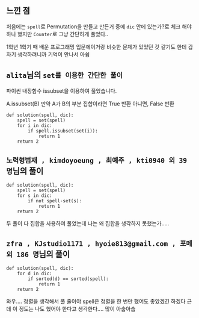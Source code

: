 ## 느낀 점

처음에는 `spell`로 Permutation을 만들고 만든거 중에 `dic` 안에 있는가?로 체크 해야하나 했지만
`Counter`로 그냥 간단하게 풀었다..

1학년 1학기 때 배운 프로그래밍 입문에이거랑 비슷한 문제가 있었던 것 같기도 한데
갑자기 생각하려니까 기억이 안나서 아쉽


## `alita`님의 `set를 이용한 간단한 풀이`

파이썬 내장함수 issubset을 이용하여 풀었습니다.

A.issubset(B)
만약 A가 B의 부분 집합이라면 True 반환
아니면, False 반환
```
def solution(spell, dic):
    spell = set(spell) 
    for i in dic:
        if spell.issubset(set(i)):
            return 1 
    return 2
```

## `노력형범재 , kimdoyoeung , 최예주 , kti0940 외 39 명`님의 풀이

```
def solution(spell, dic):
    spell = set(spell)
    for s in dic:
        if not spell-set(s):
            return 1
    return 2
```


두 풀이 다 집합을 사용하여 풀었는데 나는 왜 집합을 생각하지 못했는가.....


## `zfra , KJstudio1171 , hyoie813@gmail.com , 포메 외 186 명`님의 풀이

```
def solution(spell, dic):
    for d in dic:
        if sorted(d) == sorted(spell):
            return 1
    return 2
```

와우.... 정렬을 생각해서 풀 줄이야 spell은 정렬을 한 번만 했어도 좋았겠긴 하겠다
근데 이 정도는 나도 했어야 한다고 생각한다.... 많이 아숩아숩

